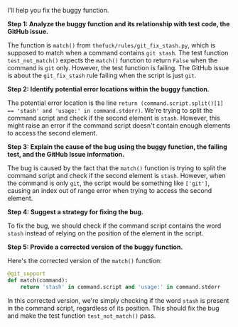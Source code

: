 I'll help you fix the buggy function.

**Step 1: Analyze the buggy function and its relationship with test code, the GitHub issue.**

The function is `match()` from `thefuck/rules/git_fix_stash.py`, which is supposed to match when a command contains `git stash`. The test function `test_not_match()` expects the `match()` function to return `False` when the command is `git` only. However, the test function is failing. The GitHub issue is about the `git_fix_stash` rule failing when the script is just `git`.

**Step 2: Identify potential error locations within the buggy function.**

The potential error location is the line `return (command.script.split()[1] == 'stash' and 'usage:' in command.stderr)`. We're trying to split the command script and check if the second element is `stash`. However, this might raise an error if the command script doesn't contain enough elements to access the second element.

**Step 3: Explain the cause of the bug using the buggy function, the failing test, and the GitHub Issue information.**

The bug is caused by the fact that the `match()` function is trying to split the command script and check if the second element is `stash`. However, when the command is only `git`, the script would be something like `['git']`, causing an index out of range error when trying to access the second element.

**Step 4: Suggest a strategy for fixing the bug.**

To fix the bug, we should check if the command script contains the word `stash` instead of relying on the position of the element in the script.

**Step 5: Provide a corrected version of the buggy function.**

Here's the corrected version of the `match()` function:
```python
@git_support
def match(command):
    return 'stash' in command.script and 'usage:' in command.stderr
```
In this corrected version, we're simply checking if the word `stash` is present in the command script, regardless of its position. This should fix the bug and make the test function `test_not_match()` pass.